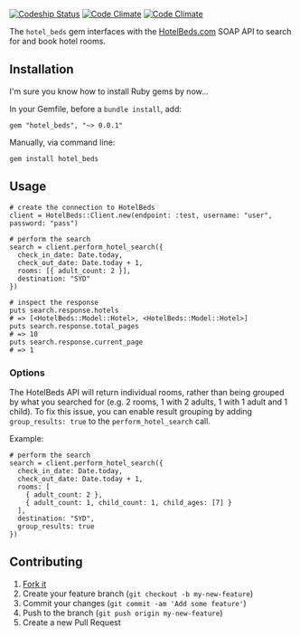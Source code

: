 [![Codeship Status](https://www.codeship.io/projects/808271e0-e973-0131-1052-5240ebfefa5a/status)](https://www.codeship.io/projects/26188) [![Code Climate](https://codeclimate.com/github/platformq/hotel_beds.png)](https://codeclimate.com/github/platformq/hotel_beds) [![Code Climate](https://codeclimate.com/github/platformq/hotel_beds/coverage.png)](https://codeclimate.com/github/platformq/hotel_beds)

The `hotel_beds` gem interfaces with the [HotelBeds.com](http://www.hotelbeds.com/) SOAP API to search for and book hotel rooms.

## Installation

I'm sure you know how to install Ruby gems by now...

In your Gemfile, before a `bundle install`, add:

    gem "hotel_beds", "~> 0.0.1"

Manually, via command line:

    gem install hotel_beds

## Usage

    # create the connection to HotelBeds
    client = HotelBeds::Client.new(endpoint: :test, username: "user", password: "pass")

    # perform the search
    search = client.perform_hotel_search({
      check_in_date: Date.today,
      check_out_date: Date.today + 1,
      rooms: [{ adult_count: 2 }],
      destination: "SYD"
    })

    # inspect the response
    puts search.response.hotels
    # => [<HotelBeds::Model::Hotel>, <HotelBeds::Model::Hotel>]
    puts search.response.total_pages
    # => 10
    puts search.response.current_page
    # => 1

### Options

The HotelBeds API will return individual rooms, rather than being grouped by what you searched for (e.g. 2 rooms, 1 with 2 adults, 1 with 1 adult and 1 child). To fix this issue, you can enable result grouping by adding `group_results: true` to the `perform_hotel_search` call.

Example:

    # perform the search
    search = client.perform_hotel_search({
      check_in_date: Date.today,
      check_out_date: Date.today + 1,
      rooms: [
        { adult_count: 2 },
        { adult_count: 1, child_count: 1, child_ages: [7] }
      ],
      destination: "SYD",
      group_results: true
    })

## Contributing

1. [Fork it](https://github.com/platformq/hotel_beds/fork)
2. Create your feature branch (`git checkout -b my-new-feature`)
3. Commit your changes (`git commit -am 'Add some feature'`)
4. Push to the branch (`git push origin my-new-feature`)
5. Create a new Pull Request
